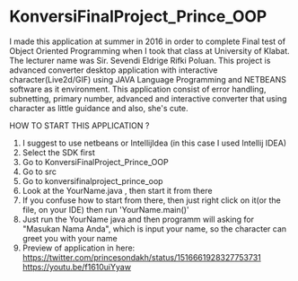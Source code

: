# KonversiFinalProject_Prince_OOP
I made this application at summer in 2016 in order 
to complete Final test of Object Oriented Programming 
when I took that class at University of Klabat. 
The lecturer name was Sir. Sevendi Eldrige Rifki Poluan. 
This project is advanced converter desktop application with 
interactive character(Live2d/GIF) using 
JAVA Language Programming and NETBEANS software as it environment. 
This application consist of error handling, subnetting, primary number, 
advanced and interactive converter that using character as little guidance 
and also, she's cute.

HOW TO START THIS APPLICATION ?
1. I suggest to use netbeans or IntellijIdea (in this case I used Intellij IDEA)
2. Select the SDK first
3. Go to KonversiFinalProject_Prince_OOP
4. Go to src
5. Go to konversifinalproject_prince_oop
6. Look at the YourName.java , then start it from there
7. If you confuse how to start from there, then just right click on it(or the file, on your IDE) then run 'YourName.main()'
8. Just run the YourName java and then programm will asking for "Masukan Nama Anda", which is input your name, so the character can greet you with your name
9. Preview of application in here: https://twitter.com/princesondakh/status/1516661928327753731
                                  https://youtu.be/f1610uiYyaw